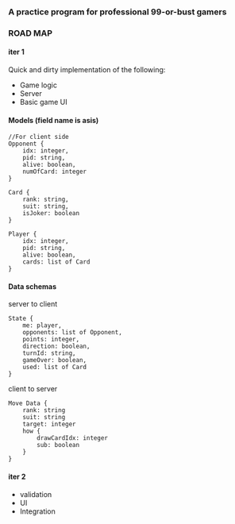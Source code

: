 ### A practice program for professional 99-or-bust gamers

### ROAD MAP

#### iter 1
Quick and dirty implementation of the following:
- Game logic
- Server
- Basic game UI


#### Models (field name is asis)

```
//For client side
Opponent {
	idx: integer,
	pid: string,
	alive: boolean,
	numOfCard: integer
}
```

```
Card {
	rank: string,
	suit: string,
	isJoker: boolean
}
```

```
Player {
	idx: integer,
	pid: string,
	alive: boolean,
	cards: list of Card
}
```

#### Data schemas

server to client

```
State {
	me: player,
	opponents: list of Opponent,
	points: integer,
	direction: boolean,
	turnId: string,
	gameOver: boolean,
	used: list of Card
}
```

client to server

```
Move Data {
	rank: string
	suit: string
	target: integer
	how {
		drawCardIdx: integer
		sub: boolean
	}
}
```	
	


#### iter 2
- validation
- UI
- Integration
